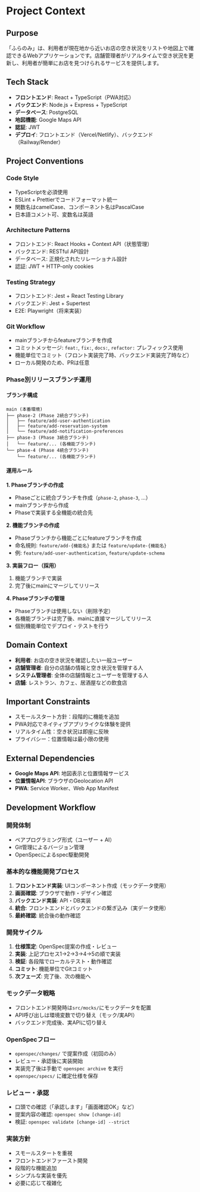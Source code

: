# Project Context

## Purpose
「ふらのみ」は、利用者が現在地から近いお店の空き状況をリストや地図上で確認できるWebアプリケーションです。店舗管理者がリアルタイムで空き状況を更新し、利用者が簡単にお店を見つけられるサービスを提供します。

## Tech Stack
- **フロントエンド**: React + TypeScript（PWA対応）
- **バックエンド**: Node.js + Express + TypeScript
- **データベース**: PostgreSQL
- **地図機能**: Google Maps API
- **認証**: JWT
- **デプロイ**: フロントエンド（Vercel/Netlify）、バックエンド（Railway/Render）

## Project Conventions

### Code Style
- TypeScriptを必須使用
- ESLint + Prettierでコードフォーマット統一
- 関数名はcamelCase、コンポーネント名はPascalCase
- 日本語コメント可、変数名は英語

### Architecture Patterns
- フロントエンド: React Hooks + Context API（状態管理）
- バックエンド: RESTful API設計
- データベース: 正規化されたリレーショナル設計
- 認証: JWT + HTTP-only cookies

### Testing Strategy
- フロントエンド: Jest + React Testing Library
- バックエンド: Jest + Supertest
- E2E: Playwright（将来実装）

### Git Workflow
- mainブランチからfeatureブランチを作成
- コミットメッセージ: `feat:`, `fix:`, `docs:`, `refactor:` プレフィックス使用
- 機能単位でコミット（フロント実装完了時、バックエンド実装完了時など）
- ローカル開発のため、PRは任意

### Phase別リリースブランチ運用

#### ブランチ構成
```
main (本番環境)
├── phase-2 (Phase 2統合ブランチ)
│   ├── feature/add-user-authentication
│   ├── feature/add-reservation-system
│   └── feature/add-notification-preferences
├── phase-3 (Phase 3統合ブランチ)
│   └── feature/... (各機能ブランチ)
└── phase-4 (Phase 4統合ブランチ)
    └── feature/... (各機能ブランチ)
```

#### 運用ルール

**1. Phaseブランチの作成**
- Phaseごとに統合ブランチを作成（`phase-2`, `phase-3`, ...）
- mainブランチから作成
- Phaseで実装する全機能の統合先

**2. 機能ブランチの作成**
- Phaseブランチから機能ごとにfeatureブランチを作成
- 命名規則: `feature/add-{機能名}` または `feature/update-{機能名}`
- 例: `feature/add-user-authentication`, `feature/update-schema`

**3. 実装フロー（採用）**
1. 機能ブランチで実装
2. 完了後にmainにマージしてリリース

**4. Phaseブランチの管理**
- Phaseブランチは使用しない（削除予定）
- 各機能ブランチは完了後、mainに直接マージしてリリース
- 個別機能単位でデプロイ・テストを行う

## Domain Context
- **利用者**: お店の空き状況を確認したい一般ユーザー
- **店舗管理者**: 自分の店舗の情報と空き状況を管理する人
- **システム管理者**: 全体の店舗情報とユーザーを管理する人
- **店舗**: レストラン、カフェ、居酒屋などの飲食店

## Important Constraints
- スモールスタート方針：段階的に機能を追加
- PWA対応でネイティブアプリライクな体験を提供
- リアルタイム性：空き状況は即座に反映
- プライバシー：位置情報は最小限の使用

## External Dependencies
- **Google Maps API**: 地図表示と位置情報サービス
- **位置情報API**: ブラウザのGeolocation API
- **PWA**: Service Worker、Web App Manifest

## Development Workflow

### 開発体制
- ペアプログラミング形式（ユーザー + AI）
- Git管理によるバージョン管理
- OpenSpecによるspec駆動開発

### 基本的な機能開発プロセス
1. **フロントエンド実装**: UIコンポーネント作成（モックデータ使用）
2. **画面確認**: ブラウザで動作・デザイン確認
3. **バックエンド実装**: API・DB実装
4. **統合**: フロントエンドとバックエンドの繋ぎ込み（実データ使用）
5. **最終確認**: 統合後の動作確認

### 開発サイクル
1. **仕様策定**: OpenSpec提案の作成・レビュー
2. **実装**: 上記プロセス1→2→3→4→5の順で実装
3. **検証**: 各段階でローカルテスト・動作確認
4. **コミット**: 機能単位でGitコミット
5. **次フェーズ**: 完了後、次の機能へ

### モックデータ戦略
- フロントエンド開発時は`src/mocks/`にモックデータを配置
- API呼び出しは環境変数で切り替え（モック/実API）
- バックエンド完成後、実APIに切り替え

### OpenSpecフロー
- `openspec/changes/` で提案作成（初回のみ）
- レビュー・承認後に実装開始
- 実装完了後は手動で `openspec archive` を実行
- `openspec/specs/` に確定仕様を保存

### レビュー・承認
- 口頭での確認（「承認します」「画面確認OK」など）
- 提案内容の確認: `openspec show [change-id]`
- 検証: `openspec validate [change-id] --strict`

### 実装方針
- スモールスタートを重視
- フロントエンドファースト開発
- 段階的な機能追加
- シンプルな実装を優先
- 必要に応じて複雑化
